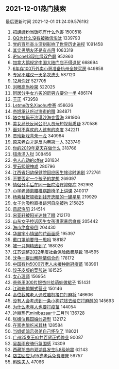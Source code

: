 ## 2021-12-01热门搜索 
最后更新时间 2021-12-01 01:24:09.576192 
1. [把螺蛳粉当饭吃有什么危害](https://s.weibo.com/weibo?q=%23%E6%8A%8A%E8%9E%BA%E8%9B%B3%E7%B2%89%E5%BD%93%E9%A5%AD%E5%90%83%E6%9C%89%E4%BB%80%E4%B9%88%E5%8D%B1%E5%AE%B3%23&Refer=top) 1500518
1. [QQ为什么没有被微信淘汰](https://s.weibo.com/weibo?q=%23QQ%E4%B8%BA%E4%BB%80%E4%B9%88%E6%B2%A1%E6%9C%89%E8%A2%AB%E5%BE%AE%E4%BF%A1%E6%B7%98%E6%B1%B0%23&Refer=top) 1339793
1. [党的百年奋斗深刻影响了世界历史进程](https://s.weibo.com/weibo?q=%23%E5%85%9A%E7%9A%84%E7%99%BE%E5%B9%B4%E5%A5%8B%E6%96%97%E6%B7%B1%E5%88%BB%E5%BD%B1%E5%93%8D%E4%BA%86%E4%B8%96%E7%95%8C%E5%8E%86%E5%8F%B2%E8%BF%9B%E7%A8%8B%23&Refer=top) 1091458
1. [其实男朋友还是有点用](https://s.weibo.com/weibo?q=%23%E5%85%B6%E5%AE%9E%E7%94%B7%E6%9C%8B%E5%8F%8B%E8%BF%98%E6%98%AF%E6%9C%89%E7%82%B9%E7%94%A8%23&Refer=top) 1083319
1. [iPhone13现红绿双色屏](https://s.weibo.com/weibo?q=%23iPhone13%E7%8E%B0%E7%BA%A2%E7%BB%BF%E5%8F%8C%E8%89%B2%E5%B1%8F%23&Refer=top) 952860
1. [加拿大鹅规定中国大陆门店不得退货](https://s.weibo.com/weibo?q=%23%E5%8A%A0%E6%8B%BF%E5%A4%A7%E9%B9%85%E8%A7%84%E5%AE%9A%E4%B8%AD%E5%9B%BD%E5%A4%A7%E9%99%86%E9%97%A8%E5%BA%97%E4%B8%8D%E5%BE%97%E9%80%80%E8%B4%A7%23&Refer=top) 668694
1. [6年存100万外卖小哥准备杭州全款买房](https://s.weibo.com/weibo?q=%236%E5%B9%B4%E5%AD%98100%E4%B8%87%E5%A4%96%E5%8D%96%E5%B0%8F%E5%93%A5%E5%87%86%E5%A4%87%E6%9D%AD%E5%B7%9E%E5%85%A8%E6%AC%BE%E4%B9%B0%E6%88%BF%23&Refer=top) 649858
1. [专家不建议一天多次洗头](https://s.weibo.com/weibo?q=%23%E4%B8%93%E5%AE%B6%E4%B8%8D%E5%BB%BA%E8%AE%AE%E4%B8%80%E5%A4%A9%E5%A4%9A%E6%AC%A1%E6%B4%97%E5%A4%B4%23&Refer=top) 587120
1. [12月你好](https://s.weibo.com/weibo?q=12%E6%9C%88%E4%BD%A0%E5%A5%BD&Refer=top) 527705
1. [刘畅高尚吵架](https://s.weibo.com/weibo?q=%23%E5%88%98%E7%95%85%E9%AB%98%E5%B0%9A%E5%90%B5%E6%9E%B6%23&Refer=top) 522025
1. [同居分手女方买的房男方要分一半](https://s.weibo.com/weibo?q=%23%E5%90%8C%E5%B1%85%E5%88%86%E6%89%8B%E5%A5%B3%E6%96%B9%E4%B9%B0%E7%9A%84%E6%88%BF%E7%94%B7%E6%96%B9%E8%A6%81%E5%88%86%E4%B8%80%E5%8D%8A%23&Refer=top) 486174
1. [于正](https://s.weibo.com/weibo?q=%E4%BA%8E%E6%AD%A3&Refer=top) 473958
1. [Letme改名Xiaohu参赛](https://s.weibo.com/weibo?q=Letme%E6%94%B9%E5%90%8DXiaohu%E5%8F%82%E8%B5%9B&Refer=top) 458626
1. [帝旭承认吃过海市的醋](https://s.weibo.com/weibo?q=%23%E5%B8%9D%E6%97%AD%E6%89%BF%E8%AE%A4%E5%90%83%E8%BF%87%E6%B5%B7%E5%B8%82%E7%9A%84%E9%86%8B%23&Refer=top) 384871
1. [塔克拉玛干沙漠沙海变雪海](https://s.weibo.com/weibo?q=%23%E5%A1%94%E5%85%8B%E6%8B%89%E7%8E%9B%E5%B9%B2%E6%B2%99%E6%BC%A0%E6%B2%99%E6%B5%B7%E5%8F%98%E9%9B%AA%E6%B5%B7%23&Refer=top) 381906
1. [美女局长反问公职人员玩短视频质疑](https://s.weibo.com/weibo?q=%23%E7%BE%8E%E5%A5%B3%E5%B1%80%E9%95%BF%E5%8F%8D%E9%97%AE%E5%85%AC%E8%81%8C%E4%BA%BA%E5%91%98%E7%8E%A9%E7%9F%AD%E8%A7%86%E9%A2%91%E8%B4%A8%E7%96%91%23&Refer=top) 370586
1. [面对不喜欢的人该有的态度](https://s.weibo.com/weibo?q=%23%E9%9D%A2%E5%AF%B9%E4%B8%8D%E5%96%9C%E6%AC%A2%E7%9A%84%E4%BA%BA%E8%AF%A5%E6%9C%89%E7%9A%84%E6%80%81%E5%BA%A6%23&Refer=top) 342211
1. [贾玲新戏背朱一龙](https://s.weibo.com/weibo?q=%23%E8%B4%BE%E7%8E%B2%E6%96%B0%E6%88%8F%E8%83%8C%E6%9C%B1%E4%B8%80%E9%BE%99%23&Refer=top) 340984
1. [原来老白才是反内卷第一人](https://s.weibo.com/weibo?q=%23%E5%8E%9F%E6%9D%A5%E8%80%81%E7%99%BD%E6%89%8D%E6%98%AF%E5%8F%8D%E5%86%85%E5%8D%B7%E7%AC%AC%E4%B8%80%E4%BA%BA%23&Refer=top) 323749
1. [你的2019年夏天在做什么](https://s.weibo.com/weibo?q=%23%E4%BD%A0%E7%9A%842019%E5%B9%B4%E5%A4%8F%E5%A4%A9%E5%9C%A8%E5%81%9A%E4%BB%80%E4%B9%88%23&Refer=top) 318766
1. [钮承泽入狱](https://s.weibo.com/weibo?q=%23%E9%92%AE%E6%89%BF%E6%B3%BD%E5%85%A5%E7%8B%B1%23&Refer=top) 308456
1. [令人心动的offer](https://s.weibo.com/weibo?q=%E4%BB%A4%E4%BA%BA%E5%BF%83%E5%8A%A8%E7%9A%84offer&Refer=top) 281634
1. [罗云熙眼神戏](https://s.weibo.com/weibo?q=%23%E7%BD%97%E4%BA%91%E7%86%99%E7%9C%BC%E7%A5%9E%E6%88%8F%23&Refer=top) 280796
1. [江西省妇幼保健院回应医生接诊时追剧](https://s.weibo.com/weibo?q=%23%E6%B1%9F%E8%A5%BF%E7%9C%81%E5%A6%87%E5%B9%BC%E4%BF%9D%E5%81%A5%E9%99%A2%E5%9B%9E%E5%BA%94%E5%8C%BB%E7%94%9F%E6%8E%A5%E8%AF%8A%E6%97%B6%E8%BF%BD%E5%89%A7%23&Refer=top) 272761
1. [不要否定一个孩子的梦想](https://s.weibo.com/weibo?q=%23%E4%B8%8D%E8%A6%81%E5%90%A6%E5%AE%9A%E4%B8%80%E4%B8%AA%E5%AD%A9%E5%AD%90%E7%9A%84%E6%A2%A6%E6%83%B3%23&Refer=top) 269397
1. [情侣分手后在同一医院治疗抑郁症](https://s.weibo.com/weibo?q=%23%E6%83%85%E4%BE%A3%E5%88%86%E6%89%8B%E5%90%8E%E5%9C%A8%E5%90%8C%E4%B8%80%E5%8C%BB%E9%99%A2%E6%B2%BB%E7%96%97%E6%8A%91%E9%83%81%E7%97%87%23&Refer=top) 262992
1. [小学老师患腰椎病跪椅子上讲课](https://s.weibo.com/weibo?q=%23%E5%B0%8F%E5%AD%A6%E8%80%81%E5%B8%88%E6%82%A3%E8%85%B0%E6%A4%8E%E7%97%85%E8%B7%AA%E6%A4%85%E5%AD%90%E4%B8%8A%E8%AE%B2%E8%AF%BE%23&Refer=top) 240017
1. [杨紫替贺顿收到钱开逸赔的一罐星星](https://s.weibo.com/weibo?q=%23%E6%9D%A8%E7%B4%AB%E6%9B%BF%E8%B4%BA%E9%A1%BF%E6%94%B6%E5%88%B0%E9%92%B1%E5%BC%80%E9%80%B8%E8%B5%94%E7%9A%84%E4%B8%80%E7%BD%90%E6%98%9F%E6%98%9F%23&Refer=top) 219929
1. [女子为吸粉直播跳河自杀被拘](https://s.weibo.com/weibo?q=%23%E5%A5%B3%E5%AD%90%E4%B8%BA%E5%90%B8%E7%B2%89%E7%9B%B4%E6%92%AD%E8%B7%B3%E6%B2%B3%E8%87%AA%E6%9D%80%E8%A2%AB%E6%8B%98%23&Refer=top) 215825
1. [风起洛阳](https://s.weibo.com/weibo?q=%E9%A3%8E%E8%B5%B7%E6%B4%9B%E9%98%B3&Refer=top) 214514
1. [宋亚轩被阳光迷住了眼](https://s.weibo.com/weibo?q=%23%E5%AE%8B%E4%BA%9A%E8%BD%A9%E8%A2%AB%E9%98%B3%E5%85%89%E8%BF%B7%E4%BD%8F%E4%BA%86%E7%9C%BC%23&Refer=top) 212170
1. [山东女子控诉因生女孩遭家暴后瘫痪](https://s.weibo.com/weibo?q=%23%E5%B1%B1%E4%B8%9C%E5%A5%B3%E5%AD%90%E6%8E%A7%E8%AF%89%E5%9B%A0%E7%94%9F%E5%A5%B3%E5%AD%A9%E9%81%AD%E5%AE%B6%E6%9A%B4%E5%90%8E%E7%98%AB%E7%97%AA%23&Refer=top) 205442
1. [海市绝食晕倒](https://s.weibo.com/weibo?q=%23%E6%B5%B7%E5%B8%82%E7%BB%9D%E9%A3%9F%E6%99%95%E5%80%92%23&Refer=top) 204430
1. [华晨宇小镇里的花画面感](https://s.weibo.com/weibo?q=%23%E5%8D%8E%E6%99%A8%E5%AE%87%E5%B0%8F%E9%95%87%E9%87%8C%E7%9A%84%E8%8A%B1%E7%94%BB%E9%9D%A2%E6%84%9F%23&Refer=top) 195397
1. [戴口罩前要甩一甩吗](https://s.weibo.com/weibo?q=%23%E6%88%B4%E5%8F%A3%E7%BD%A9%E5%89%8D%E8%A6%81%E7%94%A9%E4%B8%80%E7%94%A9%E5%90%97%23&Refer=top) 188187
1. [被一只狗精致到了](https://s.weibo.com/weibo?q=%23%E8%A2%AB%E4%B8%80%E5%8F%AA%E7%8B%97%E7%B2%BE%E8%87%B4%E5%88%B0%E4%BA%86%23&Refer=top) 188026
1. [江苏调整2022年度社会保险缴费基数](https://s.weibo.com/weibo?q=%23%E6%B1%9F%E8%8B%8F%E8%B0%83%E6%95%B42022%E5%B9%B4%E5%BA%A6%E7%A4%BE%E4%BC%9A%E4%BF%9D%E9%99%A9%E7%BC%B4%E8%B4%B9%E5%9F%BA%E6%95%B0%23&Refer=top) 184595
1. [沈争一提出解除情侣合约](https://s.weibo.com/weibo?q=%23%E6%B2%88%E4%BA%89%E4%B8%80%E6%8F%90%E5%87%BA%E8%A7%A3%E9%99%A4%E6%83%85%E4%BE%A3%E5%90%88%E7%BA%A6%23&Refer=top) 178172
1. [中国有约5000万老人未接种新冠疫苗](https://s.weibo.com/weibo?q=%23%E4%B8%AD%E5%9B%BD%E6%9C%89%E7%BA%A65000%E4%B8%87%E8%80%81%E4%BA%BA%E6%9C%AA%E6%8E%A5%E7%A7%8D%E6%96%B0%E5%86%A0%E7%96%AB%E8%8B%97%23&Refer=top) 163991
1. [饺子皮版的菜煎饼](https://s.weibo.com/weibo?q=%E9%A5%BA%E5%AD%90%E7%9A%AE%E7%89%88%E7%9A%84%E8%8F%9C%E7%85%8E%E9%A5%BC&Refer=top) 161525
1. [女心理师](https://s.weibo.com/weibo?q=%E5%A5%B3%E5%BF%83%E7%90%86%E5%B8%88&Refer=top) 156954
1. [爸爸用300片银杏叶给萌娃做裙子](https://s.weibo.com/weibo?q=%23%E7%88%B8%E7%88%B8%E7%94%A8300%E7%89%87%E9%93%B6%E6%9D%8F%E5%8F%B6%E7%BB%99%E8%90%8C%E5%A8%83%E5%81%9A%E8%A3%99%E5%AD%90%23&Refer=top) 151431
1. [江疏影偷懒式营业](https://s.weibo.com/weibo?q=%23%E6%B1%9F%E7%96%8F%E5%BD%B1%E5%81%B7%E6%87%92%E5%BC%8F%E8%90%A5%E4%B8%9A%23&Refer=top) 150146
1. [高位截瘫老人通过脑机接口打麻将](https://s.weibo.com/weibo?q=%23%E9%AB%98%E4%BD%8D%E6%88%AA%E7%98%AB%E8%80%81%E4%BA%BA%E9%80%9A%E8%BF%87%E8%84%91%E6%9C%BA%E6%8E%A5%E5%8F%A3%E6%89%93%E9%BA%BB%E5%B0%86%23&Refer=top) 146606
1. [没有人会考虑到一条小狗花钱去给它打麻醉的](https://s.weibo.com/weibo?q=%23%E6%B2%A1%E6%9C%89%E4%BA%BA%E4%BC%9A%E8%80%83%E8%99%91%E5%88%B0%E4%B8%80%E6%9D%A1%E5%B0%8F%E7%8B%97%E8%8A%B1%E9%92%B1%E5%8E%BB%E7%BB%99%E5%AE%83%E6%89%93%E9%BA%BB%E9%86%89%E7%9A%84%23&Refer=top) 145693
1. [为什么老年人也要打疫苗](https://s.weibo.com/weibo?q=%23%E4%B8%BA%E4%BB%80%E4%B9%88%E8%80%81%E5%B9%B4%E4%BA%BA%E4%B9%9F%E8%A6%81%E6%89%93%E7%96%AB%E8%8B%97%23&Refer=top) 144054
1. [迪丽热巴minibazaar十二月刊](https://s.weibo.com/weibo?q=%23%E8%BF%AA%E4%B8%BD%E7%83%AD%E5%B7%B4minibazaar%E5%8D%81%E4%BA%8C%E6%9C%88%E5%88%8A%23&Refer=top) 136728
1. [张婧仪民国婚纱造型](https://s.weibo.com/weibo?q=%23%E5%BC%A0%E5%A9%A7%E4%BB%AA%E6%B0%91%E5%9B%BD%E5%A9%9A%E7%BA%B1%E9%80%A0%E5%9E%8B%23&Refer=top) 132172
1. [在家也能吃米其林](https://s.weibo.com/weibo?q=%E5%9C%A8%E5%AE%B6%E4%B9%9F%E8%83%BD%E5%90%83%E7%B1%B3%E5%85%B6%E6%9E%97&Refer=top) 128584
1. [当姐姐暗示弟弟自己怀孕了](https://s.weibo.com/weibo?q=%23%E5%BD%93%E5%A7%90%E5%A7%90%E6%9A%97%E7%A4%BA%E5%BC%9F%E5%BC%9F%E8%87%AA%E5%B7%B1%E6%80%80%E5%AD%95%E4%BA%86%23&Refer=top) 118021
1. [广州25岁王府井百货正式停业](https://s.weibo.com/weibo?q=%23%E5%B9%BF%E5%B7%9E25%E5%B2%81%E7%8E%8B%E5%BA%9C%E4%BA%95%E7%99%BE%E8%B4%A7%E6%AD%A3%E5%BC%8F%E5%81%9C%E4%B8%9A%23&Refer=top) 90087
1. [吴磊雨夜骑行氛围感](https://s.weibo.com/weibo?q=%23%E5%90%B4%E7%A3%8A%E9%9B%A8%E5%A4%9C%E9%AA%91%E8%A1%8C%E6%B0%9B%E5%9B%B4%E6%84%9F%23&Refer=top) 74309
1. [西藏那曲市双湖县发生5.8级地震](https://s.weibo.com/weibo?q=%23%E8%A5%BF%E8%97%8F%E9%82%A3%E6%9B%B2%E5%B8%82%E5%8F%8C%E6%B9%96%E5%8E%BF%E5%8F%91%E7%94%9F5.8%E7%BA%A7%E5%9C%B0%E9%9C%87%23&Refer=top) 62143
1. [店主回应为95岁老兵免费赠床](https://s.weibo.com/weibo?q=%23%E5%BA%97%E4%B8%BB%E5%9B%9E%E5%BA%94%E4%B8%BA95%E5%B2%81%E8%80%81%E5%85%B5%E5%85%8D%E8%B4%B9%E8%B5%A0%E5%BA%8A%23&Refer=top) 56757
1. [斛珠夫人](https://s.weibo.com/weibo?q=%E6%96%9B%E7%8F%A0%E5%A4%AB%E4%BA%BA&Refer=top) 47066
